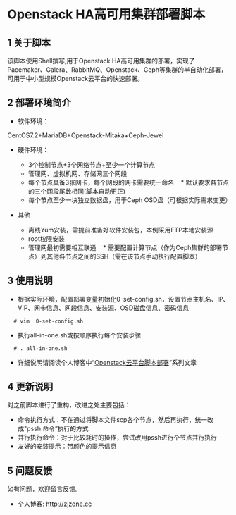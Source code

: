 # Openstack HA高可用集群部署脚本
## 1 关于脚本
该脚本使用Shell撰写,用于Openstack HA高可用集群的部署，实现了Pacemaker、Galera、RabbitMQ、Openstack、Ceph等集群的半自动化部署，可用于中小型规模Openstack云平台的快速部署。

## 2 部署环境简介

* 软件环境：

CentOS7.2+MariaDB+Openstack-Mitaka+Ceph-Jewel

* 硬件环境：

    * 3个控制节点+3个网络节点+至少一个计算节点
    * 管理网、虚拟机网、存储网三个网段
    * 每个节点具备3张网卡，每个网段的网卡需要统一命名
    * 默认要求各节点的三个网段尾数相同(脚本自动更正)
    * 每个节点至少一块独立数据盘，用于Ceph OSD盘（可根据实际需求变更）
    
* 其他

    * 离线Yum安装，需提前准备好软件安装包，本例采用FTP本地安装源
    * root权限安装  
    * 管理网最初需要相互联通
    * 需要配置计算节点（作为Ceph集群的部署节点）到其他各节点之间的SSH（需在该节点手动执行配置脚本）
    
## 3 使用说明
* 根据实际环境，配置部署变量初始化0-set-config.sh，设置节点主机名、IP、VIP、网卡信息、网段信息、安装源、OSD磁盘信息、密码信息
```shell
  # vim  0-set-config.sh
```
* 执行all-in-one.sh或按顺序执行每个安装步骤
```shell
  # . all-in-one.sh
```
* 详细说明请阅读个人博客中“[Openstack云平台脚本部署](http://zjzone.cc/?s=Openstack%E4%BA%91%E5%B9%B3%E5%8F%B0%E8%84%9A%E6%9C%AC%E9%83%A8%E7%BD%B2)”系列文章

## 4 更新说明

对之前脚本进行了重构，改进之处主要包括： 

* 命令执行方式：不在通过将脚本文件scp各个节点，然后再执行，统一改成"pssh 命令”执行的方式 
* 并行执行命令：对于比较耗时的操作，尝试改用pssh进行个节点并行执行
* 友好的安装提示：带颜色的提示信息

## 5 问题反馈
如有问题，欢迎留言反馈。

* 个人博客: <http://zjzone.cc>
